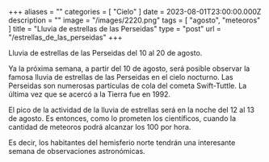+++
aliases = ""
categories = [ "Cielo" ]
date = 2023-08-01T23:00:00.000Z
description = ""
image = "/images/2220.png"
tags = [ "agosto", "meteoros" ]
title = "Lluvia de estrellas de las Perseidas"
type = "post"
url = "/estrellas_de_las_perseidas"
+++

Lluvia de estrellas de las Perseidas del 10 al 20 de agosto.

Ya la próxima semana, a partir del 10 de agosto, será posible observar la famosa lluvia de estrellas de las Perseidas en el cielo nocturno. Las Perseidas son numerosas partículas de cola del cometa Swift-Tuttle. La última vez que se acercó a la Tierra fue en 1992.

El pico de la actividad de la lluvia de estrellas será en la noche del 12 al 13 de agosto. Es entonces, como lo prometen los científicos, cuando la cantidad de meteoros podrá alcanzar los 100 por hora.

Es decir, los habitantes del hemisferio norte tendrán una interesante semana de observaciones astronómicas.
